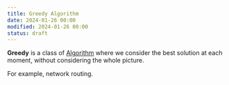 ```yaml
---
title: Greedy Algorithm
date: 2024-01-26 00:00
modified: 2024-01-26 00:00
status: draft
---
```


**Greedy** is a class of [Algorithm](algorithm.md) where we consider the best solution at each moment, without considering the whole picture.

For example, network routing.